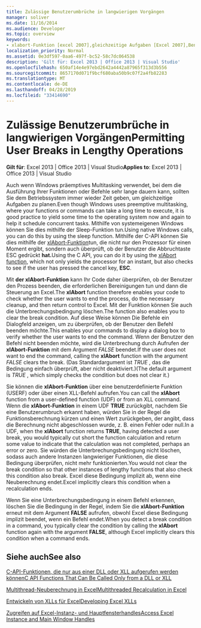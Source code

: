 ```yaml
---
title: Zulässige Benutzerumbrüche in langwierigen Vorgängen
manager: soliver
ms.date: 11/16/2014
ms.audience: Developer
ms.topic: overview
keywords:
- xlabort-Funktion [excel 2007],gleichzeitige Aufgaben [Excel 2007],Benutzerumbrüche [Excel 2007]
localization_priority: Normal
ms.assetid: 0e3df597-0aa6-497f-bc52-58c7dc064538
description: 'Gilt für: Excel 2013 | Office 2013 | Visual Studio'
ms.openlocfilehash: 650af14e4e97ebd2642a4442a87965f313d3b556
ms.sourcegitcommit: 8657170d071f9bcf680aba50b9c07f2a4fb82283
ms.translationtype: MT
ms.contentlocale: de-DE
ms.lasthandoff: 04/28/2019
ms.locfileid: "33414690"
---
```

# <a name="permitting-user-breaks-in-lengthy-operations"></a><span data-ttu-id="80462-104">Zulässige Benutzerumbrüche in langwierigen Vorgängen</span><span class="sxs-lookup"><span data-stu-id="80462-104">Permitting User Breaks in Lengthy Operations</span></span>

 <span data-ttu-id="80462-105">**Gilt für**: Excel 2013 | Office 2013 | Visual Studio</span><span class="sxs-lookup"><span data-stu-id="80462-105">**Applies to**: Excel 2013 | Office 2013 | Visual Studio</span></span> 
  
<span data-ttu-id="80462-106">Auch wenn Windows präemptives Multitasking verwendet, bei dem die Ausführung Ihrer Funktionen oder Befehle sehr lange dauern kann, sollten Sie dem Betriebssystem immer wieder Zeit geben, um gleichzeitige Aufgaben zu planen.</span><span class="sxs-lookup"><span data-stu-id="80462-106">Even though Windows uses preemptive multitasking, where your functions or commands can take a long time to execute, it is good practice to yield some time to the operating system now and again to help it schedule concurrent tasks.</span></span> <span data-ttu-id="80462-107">Mithilfe von systemeigenen Windows können Sie dies mithilfe der Sleep-Funktion tun.</span><span class="sxs-lookup"><span data-stu-id="80462-107">Using native Windows calls, you can do this by using the sleep function.</span></span> <span data-ttu-id="80462-108">Mithilfe der C-API können Sie dies mithilfe der [xlAbort-Funktion](xlabort.md)tun, die nicht nur den Prozessor für einen Moment ergibt, sondern auch überprüft, ob der Benutzer die Abbruchtaste ESC gedrückt **hat.**</span><span class="sxs-lookup"><span data-stu-id="80462-108">Using the C API, you can do it by using the [xlAbort function](xlabort.md), which not only yields the processor for an instant, but also checks to see if the user has pressed the cancel key, **ESC**.</span></span>
  
<span data-ttu-id="80462-109">Mit **der xlAbort-Funktion** kann Ihr Code daher überprüfen, ob der Benutzer den Prozess beenden, die erforderlichen Bereinigungen tun und dann die Steuerung an Excel.</span><span class="sxs-lookup"><span data-stu-id="80462-109">The **xlAbort** function therefore enables your code to check whether the user wants to end the process, do the necessary cleanup, and then return control to Excel.</span></span> <span data-ttu-id="80462-110">Mit der Funktion können Sie auch die Unterbrechungsbedingung löschen.</span><span class="sxs-lookup"><span data-stu-id="80462-110">The function also enables you to clear the break condition.</span></span> <span data-ttu-id="80462-111">Auf diese Weise können Die Befehle ein Dialogfeld anzeigen, um zu überprüfen, ob der Benutzer den Befehl beenden möchte.</span><span class="sxs-lookup"><span data-stu-id="80462-111">This enables your commands to display a dialog box to verify whether the user wants to end the command.</span></span> <span data-ttu-id="80462-112">Wenn der Benutzer den Befehl nicht beenden möchte, wird die Unterbrechung durch Aufrufen der **xlAbort-Funktion** mit dem Argument  *FALSE*  beendet.</span><span class="sxs-lookup"><span data-stu-id="80462-112">If the user does not want to end the command, calling the **xlAbort** function with the argument  *FALSE*  clears the break.</span></span> <span data-ttu-id="80462-113">(Das Standardargument ist  *TRUE*  , das die Bedingung einfach überprüft, aber nicht deaktiviert.)</span><span class="sxs-lookup"><span data-stu-id="80462-113">(The default argument is  *TRUE*  , which simply checks the condition but does not clear it.)</span></span> 
  
<span data-ttu-id="80462-114">Sie können die **xlAbort-Funktion** über eine benutzerdefinierte Funktion (USERF) oder über einen XLL-Befehl aufrufen.</span><span class="sxs-lookup"><span data-stu-id="80462-114">You can call the **xlAbort** function from a user-defined function (UDF) or from an XLL command.</span></span> <span data-ttu-id="80462-115">Wenn die **xlAbort-Funktion** in einem UDF **TRUE** zurückgibt, nachdem Sie eine Benutzerumbruch erkannt haben, würden Sie in der Regel die Funktionsberechnung kürzen und einen Wert zurückgeben, der angibt, dass die Berechnung nicht abgeschlossen wurde, z. B. einen Fehler oder null.</span><span class="sxs-lookup"><span data-stu-id="80462-115">In a UDF, when the **xlAbort** function returns **TRUE**, having detected a user break, you would typically cut short the function calculation and return some value to indicate that the calculation was not completed, perhaps an error or zero.</span></span> <span data-ttu-id="80462-116">Sie würden die Unterbrechungsbedingung nicht löschen, sodass auch andere Instanzen langwieriger Funktionen, die diese Bedingung überprüfen, nicht mehr funktionierten.</span><span class="sxs-lookup"><span data-stu-id="80462-116">You would not clear the break condition so that other instances of lengthy functions that also check this condition also break.</span></span> <span data-ttu-id="80462-117">Excel diese Bedingung implizit ab, wenn eine Neuberechnung endet.</span><span class="sxs-lookup"><span data-stu-id="80462-117">Excel implicitly clears this condition when a recalculation ends.</span></span>
  
<span data-ttu-id="80462-118">Wenn Sie eine Unterbrechungsbedingung in einem Befehl erkennen, löschen Sie die Bedingung in der Regel, indem Sie die **xlAbort-Funktion** erneut mit dem Argument **FALSE** aufrufen, obwohl Excel diese Bedingung implizit beendet, wenn ein Befehl endet.</span><span class="sxs-lookup"><span data-stu-id="80462-118">When you detect a break condition in a command, you typically clear the condition by calling the **xlAbort** function again with the argument **FALSE**, although Excel implicitly clears this condition when a command ends.</span></span>
  
## <a name="see-also"></a><span data-ttu-id="80462-119">Siehe auch</span><span class="sxs-lookup"><span data-stu-id="80462-119">See also</span></span>



[<span data-ttu-id="80462-120">C-API-Funktionen, die nur aus einer DLL oder XLL aufgerufen werden können</span><span class="sxs-lookup"><span data-stu-id="80462-120">C API Functions That Can Be Called Only from a DLL or XLL</span></span>](c-api-functions-that-can-be-called-only-from-a-dll-or-xll.md)
  
[<span data-ttu-id="80462-121">Multithread-Neuberechnung in Excel</span><span class="sxs-lookup"><span data-stu-id="80462-121">Multithreaded Recalculation in Excel</span></span>](multithreaded-recalculation-in-excel.md)
  
[<span data-ttu-id="80462-122">Entwickeln von XLLs für Excel</span><span class="sxs-lookup"><span data-stu-id="80462-122">Developing Excel XLLs</span></span>](developing-excel-xlls.md)
  
[<span data-ttu-id="80462-123">Zugreifen auf Excel-Instanz- und Hauptfensterhandles</span><span class="sxs-lookup"><span data-stu-id="80462-123">Access Excel Instance and Main Window Handles</span></span>](how-to-access-excel-instance-and-main-window-handles.md)


